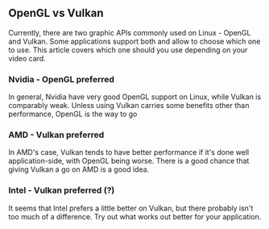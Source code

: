 ## OpenGL vs Vulkan

Currently, there are two graphic APIs commonly used on Linux - OpenGL and Vulkan. Some applications support both and allow to choose which one to use. This article covers which one should you use depending on your video card.

### Nvidia - OpenGL preferred

In general, Nvidia have very good OpenGL support on Linux, while Vulkan is comparably weak. Unless using Vulkan carries some benefits other than performance, OpenGL is the way to go

### AMD - Vulkan preferred

In AMD's case, Vulkan tends to have better performance if it's done well application-side, with OpenGL being worse. There is a good chance that giving Vulkan a go on AMD is a good idea.

### Intel - Vulkan preferred (?)

It seems that Intel prefers a little better on Vulkan, but there probably isn't too much of a difference. Try out what works out better for your application.
